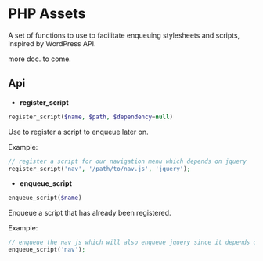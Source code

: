 # PHP Assets

A set of functions to use to facilitate enqueuing stylesheets and scripts, inspired by WordPress API.

more doc. to come.

## Api

- **register_script**

```php
register_script($name, $path, $dependency=null)
```

Use to register a script to enqueue later on.

Example:

```php
// register a script for our navigation menu which depends on jquery
register_script('nav', '/path/to/nav.js', 'jquery');
```

- **enqueue_script**

```php
enqueue_script($name)
```

Enqueue a script that has already been registered.

Example:

```php
// enqueue the nav js which will also enqueue jquery since it depends on it
enqueue_script('nav');
```